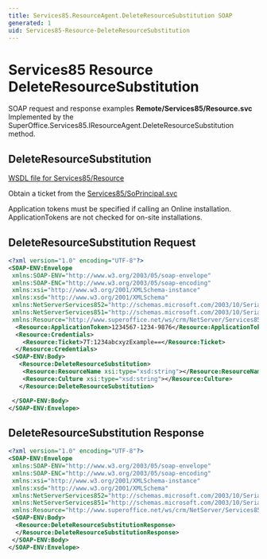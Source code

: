 ```yaml
---
title: Services85.ResourceAgent.DeleteResourceSubstitution SOAP
generated: 1
uid: Services85-Resource-DeleteResourceSubstitution
---
```


# Services85 Resource DeleteResourceSubstitution

SOAP request and response examples **Remote/Services85/Resource.svc**
Implemented by the <see cref="M:SuperOffice.Services85.IResourceAgent.DeleteResourceSubstitution">SuperOffice.Services85.IResourceAgent.DeleteResourceSubstitution</see> method.

## DeleteResourceSubstitution

[WSDL file for Services85/Resource](../Services85-Resource.md)

Obtain a ticket from the [Services85/SoPrincipal.svc](../SoPrincipal/index.md)

Application tokens must be specified if calling an Online installation. ApplicationTokens are not checked for on-site installations.

## DeleteResourceSubstitution Request

```xml
<?xml version="1.0" encoding="UTF-8"?>
<SOAP-ENV:Envelope
 xmlns:SOAP-ENV="http://www.w3.org/2003/05/soap-envelope"
 xmlns:SOAP-ENC="http://www.w3.org/2003/05/soap-encoding"
 xmlns:xsi="http://www.w3.org/2001/XMLSchema-instance"
 xmlns:xsd="http://www.w3.org/2001/XMLSchema"
 xmlns:NetServerServices852="http://schemas.microsoft.com/2003/10/Serialization/Arrays"
 xmlns:NetServerServices851="http://schemas.microsoft.com/2003/10/Serialization/"
 xmlns:Resource="http://www.superoffice.net/ws/crm/NetServer/Services85">
  <Resource:ApplicationToken>1234567-1234-9876</Resource:ApplicationToken>
  <Resource:Credentials>
    <Resource:Ticket>7T:1234abcxyzExample==</Resource:Ticket>
  </Resource:Credentials>
 <SOAP-ENV:Body>
   <Resource:DeleteResourceSubstitution>
    <Resource:ResourceName xsi:type="xsd:string"></Resource:ResourceName>
    <Resource:Culture xsi:type="xsd:string"></Resource:Culture>
   </Resource:DeleteResourceSubstitution>

 </SOAP-ENV:Body>
</SOAP-ENV:Envelope>

```

## DeleteResourceSubstitution Response

```xml
<?xml version="1.0" encoding="UTF-8"?>
<SOAP-ENV:Envelope
 xmlns:SOAP-ENV="http://www.w3.org/2003/05/soap-envelope"
 xmlns:SOAP-ENC="http://www.w3.org/2003/05/soap-encoding"
 xmlns:xsi="http://www.w3.org/2001/XMLSchema-instance"
 xmlns:xsd="http://www.w3.org/2001/XMLSchema"
 xmlns:NetServerServices852="http://schemas.microsoft.com/2003/10/Serialization/Arrays"
 xmlns:NetServerServices851="http://schemas.microsoft.com/2003/10/Serialization/"
 xmlns:Resource="http://www.superoffice.net/ws/crm/NetServer/Services85">
 <SOAP-ENV:Body>
  <Resource:DeleteResourceSubstitutionResponse>
  </Resource:DeleteResourceSubstitutionResponse>
 </SOAP-ENV:Body>
</SOAP-ENV:Envelope>

```
